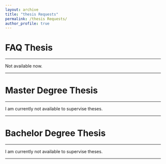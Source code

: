 ```yaml
---
layout: archive
title: "thesis Requests"
permalink: /thesis Requests/
author_profile: true
---
```



# FAQ Thesis
_________________

Not available now.

_________________

# Master Degree Thesis
_________________

I am currently not available to supervise theses.

_________________

# Bachelor Degree Thesis
_________________

I am currently not available to supervise theses.

_________________
